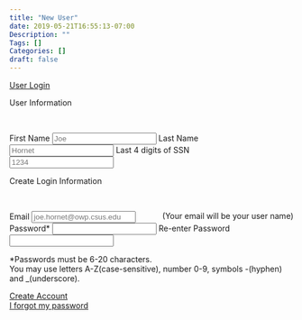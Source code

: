 ```yaml
---
title: "New User"
date: 2019-05-21T16:55:13-07:00
Description: ""
Tags: []
Categories: []
draft: false
---
```

[<i class="fa fa-sign-in" aria-hidden="true"></i> User Login](/login/)

<div id="register-form-panel">
	<div id="register-form-header">
		User Information
	</div>
	
&nbsp;

First Name <input type="text" placeholder="Joe">
Last Name <input type="text" placeholder="Hornet">
Last 4 digits of SSN <input type="password" placeholder="1234">
</div>
<div id="register-form-panel">
	<div id="register-form-header">
		Create Login Information
	</div>

&nbsp;

Email <span class="condition-text" style="float: right;"> (Your email will be your user name) </span> 
<input type="text" placeholder="joe.hornet@owp.csus.edu">
Password* <input type="password">
Re-enter Password <input type="password">

</div>

\*Passwords must be 6-20 characters.  
You may use letters A-Z(case-sensitive), number 0-9, symbols -(hyphen) and \_(underscore).

<a href="#" class="button success"> Create Account </a>  
[<u>I forgot my password</u>](/login/)